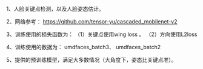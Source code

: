 1、人脸关键点检测，以及人脸姿态估计。


2、网络参考： https://github.com/tensor-yu/cascaded_mobilenet-v2


3、训练使用的损失函数为： （1）关键点使用wing loss 。 （2）方向使用L2loss


4、训练使用的数据为： umdfaces_batch3、 umdfaces_batch2


5、提供的预训练模型，满足大多数情况（大角度下，姿态比关键点准）。
